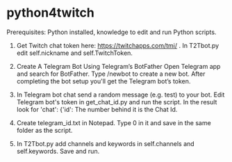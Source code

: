 # python4twitch

Prerequisites: Python installed, knowledge to edit and run Python scripts.

1. Get Twitch chat token here: https://twitchapps.com/tmi/ .
    In T2Tbot.py edit self.nickname and self.TwitchToken.

2. Create A Telegram Bot Using Telegram’s BotFather
    Open Telegram app and search for BotFather.
    Type /newbot to create a new bot. After completing the bot setup you'll get the Telegram bot’s token.

3. In Telegram bot chat send a random message (e.g. test) to your bot. 
    Edit Telegram bot's token in get_chat_id.py and run the script.
    In the result look for 'chat': {'id': 
    The number behind it is the Chat Id.

4. Create telegram_id.txt in Notepad. Type 0 in it and save in the same folder as the script.

5. In T2Tbot.py add channels and keywords in self.channels and self.keywords. Save and run.
